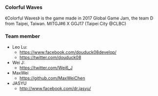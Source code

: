 ### Colorful Waves
《Colorful Waves》 is the game made in 2017 Global Game Jam, the team D from Taipei, Taiwan.
MITGJ#6 X GGJ17 (Taipei City @CLBC)
### Team member
- Leo Lu:
  - https://www.facebook.com/douduck08develop/
  - https://twitter.com/douduck08
- Wei J:
  - https://twitter.com/Wei6_J
- MaxWei
  - https://github.com/MaxWeiChen
- JASYU
  - http://www.facebook.com/dr.jasyu/